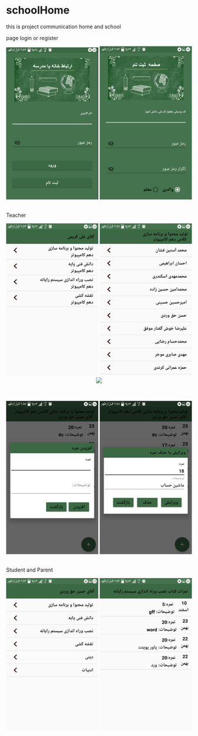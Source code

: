 ﻿# schoolHome
this is project communication home and school

page login or register

<p align="center"> 
<img src="https://raw.githubusercontent.com/AliKarimi135/school_home_mvvm/master/screenshot/login.PNG" width="250">
<img src="https://raw.githubusercontent.com/AliKarimi135/school_home_mvvm/master/screenshot/register.png" width="250">
</p>
<br>
Teacher
<p align="center">
<img src="https://raw.githubusercontent.com/AliKarimi135/school_home_mvvm/master/screenshot/page1teacher.png" width="250">
<img src="https://raw.githubusercontent.com/AliKarimi135/school_home_mvvm/master/screenshot/page2teacher.png" width="250">
<img src="https://raw.githubusercontent.com/AliKarimi135/school_home_mvvm/master/screenshot/page31teacher.png" width="250">
</p>
<br>
<p align="center">
<img src="https://raw.githubusercontent.com/AliKarimi135/school_home_mvvm/master/screenshot/addmark.png" width="250">
<img src="https://raw.githubusercontent.com/AliKarimi135/school_home_mvvm/master/screenshot/edith.png" width="250">
</p>
<br>
Student and Parent
<p align="center">
<img src="https://raw.githubusercontent.com/AliKarimi135/school_home_mvvm/master/screenshot/page1student.png" width="250">
<img src="https://raw.githubusercontent.com/AliKarimi135/school_home_mvvm/master/screenshot/page2student.png" width="250">
</p>
